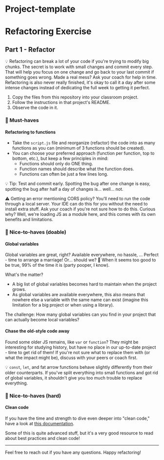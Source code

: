 # Project-template
# Refactoring Exercise

## Part 1 - Refactor

💡 Refactoring can break a lot of your code if you're trying to modify big chunks. The secret is to work with small changes and commit every step. That will help you focus on one change and go back to your last commit if something goes wrong. Made a real mess? Ask your coach for help in time. Refactoring is also never really finished, it's okay to call it a day after some intense changes instead of dedicating the full week to getting it perfect.

1. Copy the files from this repository into your classroom project.
2. Follow the instructions in that project's README.
3. Observe the code in it.

### 🌱 Must-haves

#### Refactoring to functions

- Take the `script.js` file and reorganize (refactor) the code into as many functions as you can (minimum of 3 functions should be created).
- You can choose your preferred approach (function per function, top to bottom, etc.), but keep a few principles in mind:
  - Functions should only do ONE thing.
  - Function names should describe what the function does.
  - Functions can often be just a few lines long.

💡 Tip: Test and commit early. Spotting the bug after one change is easy, spotting the bug after half a day of changes is... well... not.

⚠️ Getting an error mentioning CORS policy? You'll need to run the code through a local server. Your IDE can do this for you without the need to install extra stuff. Ask your coach if you're not sure how to do this. Curious why? Well, we're loading JS as a module here, and this comes with its own benefits and limitations.

### 🌼 Nice-to-haves (doable)

#### Global variables

Global variables are great, right? Available everywhere, no hassle, ... Perfect - time to arrange a marriage! Or... should we? 🤔 When it seems too good to be true, 99% of the time it is (party pooper, I know).

What's the matter?

- A big list of global variables becomes hard to maintain when the project grows.
- As global variables are available everywhere, this also means that nowhere else a variable with the same name can exist (imagine this limitation for a big project or when using a library).

The challenge: How many global variables can you find in your project that can actually become local variables?

#### Chase the old-style code away

Found some older JS remains, like `var` or `function`? They might be interesting for studying history, but have no place in our up-to-date project - time to get rid of them! If you're not sure what to replace them with (or what the impact might be), discuss with your peers or coach first.

💡 `const`, `let`, and fat arrow functions behave slightly differently from their older counterparts. If you've split everything into small functions and got rid of global variables, it shouldn't give you too much trouble to replace everything.

### 🌳 Nice-to-haves (hard)

#### Clean code

If you have the time and strength to dive even deeper into "clean code," have a look at [this documentation](https://github.com/ryanmcdermott/clean-code-javascript).

Some of this is quite advanced stuff, but it's a very good resource to read about best practices and clean code!

---

Feel free to reach out if you have any questions. Happy refactoring!
